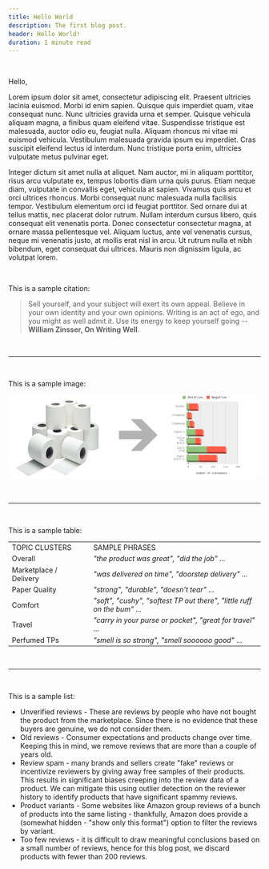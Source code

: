 ```yaml
---
title: Hello World
description: The first blog post.
header: Hello World!
duration: 1 minute read
---
```


&nbsp;

Hello,

Lorem ipsum dolor sit amet, consectetur adipiscing elit. Praesent ultricies lacinia euismod. Morbi id enim sapien. Quisque quis imperdiet quam, vitae consequat nunc. Nunc ultricies gravida urna et semper. Quisque vehicula aliquam magna, a finibus quam eleifend vitae. Suspendisse tristique est malesuada, auctor odio eu, feugiat nulla. Aliquam rhoncus mi vitae mi euismod vehicula. Vestibulum malesuada gravida ipsum eu imperdiet. Cras suscipit eleifend lectus id interdum. Nunc tristique porta enim, ultricies vulputate metus pulvinar eget.

Integer dictum sit amet nulla at aliquet. Nam auctor, mi in aliquam porttitor, risus arcu vulputate ex, tempus lobortis diam urna quis purus. Etiam neque diam, vulputate in convallis eget, vehicula at sapien. Vivamus quis arcu et orci ultrices rhoncus. Morbi consequat nunc malesuada nulla facilisis tempor. Vestibulum elementum orci id feugiat porttitor. Sed ornare dui at tellus mattis, nec placerat dolor rutrum. Nullam interdum cursus libero, quis consequat elit venenatis porta. Donec consectetur consectetur magna, at ornare massa pellentesque vel. Aliquam luctus, ante vel venenatis cursus, neque mi venenatis justo, at mollis erat nisl in arcu. Ut rutrum nulla et nibh bibendum, eget consequat dui ultrices. Mauris non dignissim ligula, ac volutpat lorem.


&nbsp;

This is a sample citation:

> Sell yourself, and your subject will exert its own appeal. Believe in your own identity and your own opinions. Writing is an act of ego, and you might as well admit it. Use its energy to keep yourself going -- **William Zinsser, On Writing Well**.

&nbsp;

---

&nbsp;

This is a sample image:

<img src="img/tp-header.png" />

&nbsp;

---

&nbsp;

This is a sample table:

<table>
  <td>
    TOPIC CLUSTERS
  </td>
  <td>
    SAMPLE PHRASES
  </td>
  <tr class="fc-light">
    <td>Overall</td>
    <td><i>"the product was great", "did the job"</i> ...</td>
  </tr>
  <tr class="fc-light">
    <td>Marketplace / Delivery &nbsp;&nbsp;&nbsp;&nbsp;&nbsp;</td>
    <td><i>"was delivered on time", "doorstep delivery"</i> ...</td>
  </tr>
  <tr>
    <td>Paper Quality</td>
    <td><i>"strong", "durable", "doesn't tear"</i> ...</td>
  </tr>
  <tr>
    <td>Comfort</td>
    <td><i>"soft", "cushy", "softest TP out there", "little ruff on the bum"</i> ...</td>
  </tr>
  <tr class="fc-light">
    <td>Travel</td>
    <td><i>"carry in your purse or pocket", "great for travel"</i> ...</td>
  </tr>
  <tr class="fc-light">
    <td>Perfumed TPs</td>
    <td><i>"smell is so strong", "smell soooooo good"</i> ...</td>
  </tr>
</table>

&nbsp;

------

&nbsp;

This is a sample list:

* Unverified reviews - These are reviews by people who have not bought the product from the marketplace. Since there is no evidence that these buyers are genuine, we do not consider them.
* Old reviews - Consumer expectations and products change over time. Keeping this in mind, we remove reviews that are more than a couple of years old.
* Review spam - many brands and sellers create "fake" reviews or incentivize reviewers by giving away free samples of their products. This results in significant biases creeping into the review data of a product. We can mitigate this using outlier detection on the reviewer history to identify products that have significant spammy reviews.
* Product variants - Some websites like Amazon group reviews of a bunch of products into the same listing - thankfully, Amazon does provide a (somewhat hidden - "show only this format") option to filter the reviews by variant.
* Too few reviews - it is difficult to draw meaningful conclusions based on a small number of reviews, hence for this blog post, we discard products with fewer than 200 reviews.

&nbsp;
